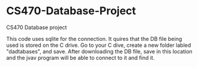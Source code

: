 # CS470-Database-Project
CS470 Database project

This code uses sqlite for the connection. It quires that the DB file being used is stored on the C drive. Go to your C dive, create a new folder labled "dadtabases", and save. After downloading the DB file, save in this location and the jvav program will be able to connect to it and find it.
